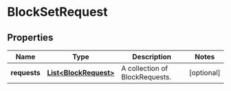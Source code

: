 

# BlockSetRequest

## Properties

Name | Type | Description | Notes
------------ | ------------- | ------------- | -------------
**requests** | [**List&lt;BlockRequest&gt;**](BlockRequest.md) | A collection of BlockRequests. |  [optional]



